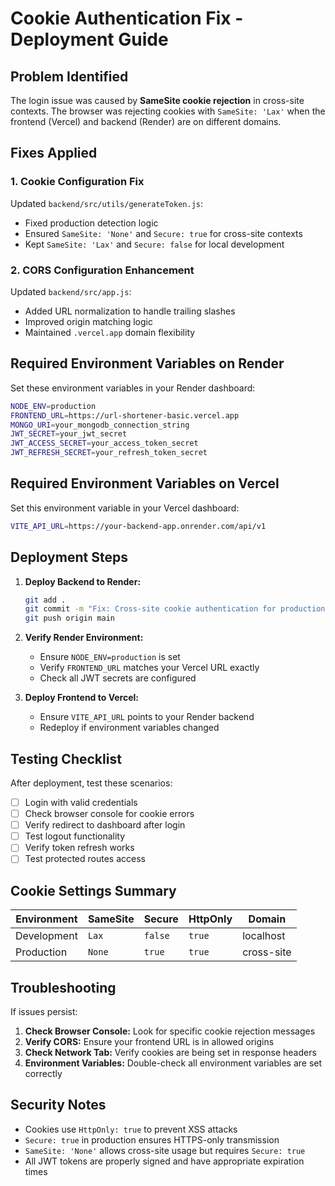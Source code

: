 # Cookie Authentication Fix - Deployment Guide

## Problem Identified
The login issue was caused by **SameSite cookie rejection** in cross-site contexts. The browser was rejecting cookies with `SameSite: 'Lax'` when the frontend (Vercel) and backend (Render) are on different domains.

## Fixes Applied

### 1. Cookie Configuration Fix
Updated `backend/src/utils/generateToken.js`:
- Fixed production detection logic
- Ensured `SameSite: 'None'` and `Secure: true` for cross-site contexts
- Kept `SameSite: 'Lax'` and `Secure: false` for local development

### 2. CORS Configuration Enhancement
Updated `backend/src/app.js`:
- Added URL normalization to handle trailing slashes
- Improved origin matching logic
- Maintained `.vercel.app` domain flexibility

## Required Environment Variables on Render

Set these environment variables in your Render dashboard:

```bash
NODE_ENV=production
FRONTEND_URL=https://url-shortener-basic.vercel.app
MONGO_URI=your_mongodb_connection_string
JWT_SECRET=your_jwt_secret
JWT_ACCESS_SECRET=your_access_token_secret
JWT_REFRESH_SECRET=your_refresh_token_secret
```

## Required Environment Variables on Vercel

Set this environment variable in your Vercel dashboard:

```bash
VITE_API_URL=https://your-backend-app.onrender.com/api/v1
```

## Deployment Steps

1. **Deploy Backend to Render:**
   ```bash
   git add .
   git commit -m "Fix: Cross-site cookie authentication for production"
   git push origin main
   ```

2. **Verify Render Environment:**
   - Ensure `NODE_ENV=production` is set
   - Verify `FRONTEND_URL` matches your Vercel URL exactly
   - Check all JWT secrets are configured

3. **Deploy Frontend to Vercel:**
   - Ensure `VITE_API_URL` points to your Render backend
   - Redeploy if environment variables changed

## Testing Checklist

After deployment, test these scenarios:

- [ ] Login with valid credentials
- [ ] Check browser console for cookie errors
- [ ] Verify redirect to dashboard after login
- [ ] Test logout functionality
- [ ] Verify token refresh works
- [ ] Test protected routes access

## Cookie Settings Summary

| Environment | SameSite | Secure | HttpOnly | Domain |
|-------------|----------|--------|----------|---------|
| Development | `Lax` | `false` | `true` | localhost |
| Production | `None` | `true` | `true` | cross-site |

## Troubleshooting

If issues persist:

1. **Check Browser Console:** Look for specific cookie rejection messages
2. **Verify CORS:** Ensure your frontend URL is in allowed origins
3. **Check Network Tab:** Verify cookies are being set in response headers
4. **Environment Variables:** Double-check all environment variables are set correctly

## Security Notes

- Cookies use `HttpOnly: true` to prevent XSS attacks
- `Secure: true` in production ensures HTTPS-only transmission
- `SameSite: 'None'` allows cross-site usage but requires `Secure: true`
- All JWT tokens are properly signed and have appropriate expiration times